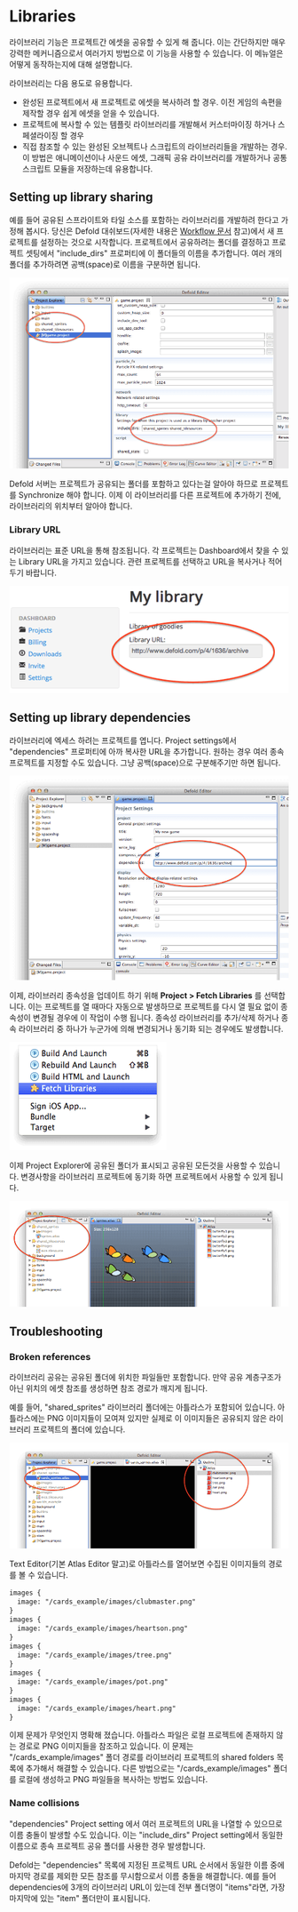 # Libraries
라이브러리 기능은 프로젝트간 에셋을 공유할 수 있게 해 줍니다. 이는 간단하지만 매우 강력한 메커니즘으로서 여러가지 방법으로 이 기능을 사용할 수 있습니다. 이 메뉴얼은 어떻게 동작하는지에 대해 설명합니다.

라이브러리는 다음 용도로 유용합니다.

* 완성된 프로젝트에서 새 프로젝트로 에셋을 복사하려 할 경우. 이전 게임의 속편을 제작할 경우 쉽게 에셋을 얻을 수 있습니다.
* 프로젝트에 복사할 수 있는 템플릿 라이브러리를 개발해서 커스터마이징 하거나 스페셜라이징 할 경우
* 직접 참조할 수 있는 완성된 오브젝트나 스크립트의 라이브러리들을 개발하는 경우.  이 방법은 애니메이션이나 사운드 에셋, 그래픽 공유 라이브러리를 개발하거나 공통 스크립트 모듈을 저장하는데 유용합니다.

## Setting up library sharing
예를 들어 공유된 스프라이트와 타일 소스를 포함하는 라이브러리를 개발하려 한다고 가정해 봅시다. 당신은 Defold 대쉬보드(자세한 내용은 [Workflow 문서](Workflow) 참고)에서 새 프로젝트를 설정하는 것으로 시작합니다. 프로젝트에서 공유하려는 폴더를 결정하고 프로젝트 셋팅에서 "include_dirs" 프로퍼티에 이 폴더들의 이름을 추가합니다. 여러 개의 폴더를 추가하려면 공백(space)로 이름을 구분하면 됩니다.

![Include dirs](images/libraries/libraries_include_dirs.png)

Defold 서버는 프로젝트가 공유되는 폴더를 포함하고 있다는걸 알아야 하므로 프로젝트를 Synchronize 해야 합니다. 이제 이 라이브러리를 다른 프로젝트에 추가하기 전에, 라이브러리의 위치부터 알아야 합니다.

### Library URL
라이브러리는 표준 URL을 통해 참조됩니다. 각 프로젝트는 Dashboard에서 찾을 수 있는 Library URL을 가지고 있습니다. 관련 프로젝트를 선택하고 URL을 복사거나 적어두기 바랍니다.

![Library URL](images/libraries/libraries_library_url.png)

## Setting up library dependencies
라이브러리에 엑세스 하려는 프로젝트를 엽니다. Project settings에서 "dependencies" 프로퍼티에 아까 복사한 URL을 추가합니다. 원하는 경우 여러 종속 프로젝트를 지정할 수도 있습니다. 그냥 공백(space)으로 구분해주기만 하면 됩니다.

![Dependencies](images/libraries/libraries_dependencies.png)

이제, 라이브러리 종속성을 업데이트 하기 위해 **Project > Fetch Libraries**  를 선택합니다. 이는 프로젝트를 열 때마다 자동으로 발생하므로 프로젝트를 다시 열 필요 없이 종속성이 변경될 경우에 이 작업이 수행 됩니다. 종속성 라이브러리를 추가/삭제 하거나 종속 라이브러리 중 하나가 누군가에 의해 변경되거나 동기화 되는 경우에도 발생합니다.

![Fetch Libraries](images/libraries/libraries_fetch_libraries.png)

이제  Project Explorer에 공유된 폴더가 표시되고 공유된 모든것을 사용할 수 있습니다. 변경사항을 라이브러리 프로젝트에 동기화 하면 프로젝트에서 사용할 수 있게 됩니다.

![Library setup done](images/libraries/libraries_done.png)

## Troubleshooting
### Broken references
라이브러리 공유는 공유된 폴더에 위치한 파일들만 포함합니다. 만약 공유 계층구조가 아닌 위치의 에셋 참조를 생성하면 참조 경로가 깨지게 됩니다.

예를 들어, "shared_sprites" 라이브러리 폴더에는 아틀라스가 포함되어 있습니다. 아틀라스에는 PNG 이미지들이 모여져 있지만 실제로 이 이미지들은 공유되지 않은 라이브러리 프로젝트의 폴더에 있습니다.

![Bad references](images/libraries/libraries_bad_references.png)

Text Editor(기본 Atlas Editor 말고)로 아틀라스를 열어보면 수집된 이미지들의 경로를 볼 수 있습니다.

```
images {
  image: "/cards_example/images/clubmaster.png"
}
images {
  image: "/cards_example/images/heartson.png"
}
images {
  image: "/cards_example/images/tree.png"
}
images {
  image: "/cards_example/images/pot.png"
}
images {
  image: "/cards_example/images/heart.png"
}
```

이제 문제가 무엇인지 명확해 졌습니다. 아틀라스 파일은 로컬 프로젝트에 존재하지 않는 경로로 PNG 이미지들을 참조하고 있습니다. 이 문제는 "/cards_example/images" 폴더 경로를 라이브러리 프로젝트의 shared folders 목록에 추가해서 해결할 수 있습니다. 다른 방법으로는 "/cards_example/images" 폴더를 로컬에 생성하고 PNG 파일들을 복사하는 방법도 있습니다.

### Name collisions
"dependencies" Project setting 에서 여러 프로젝트의 URL을 나열할 수 있으므로 이름 충돌이 발생할 수도 있습니다. 이는 "include_dirs" Project setting에서 동일한 이름으로 종속 프로젝트 공유 폴더를 사용한 경우 발생합니다.

Defold는 "dependencies" 목록에 지정된 프로젝트 URL 순서에서 동일한 이름 중에 마지막 경로를 제외한 모든 참조를 무시함으로서 이름 충돌을 해결합니다. 예를 들어 dependencies에 3개의 라이브러리 URL이 있는데 전부 폴더명이 "items"라면, 가장 마지막에 있는 "item" 폴더만이 표시됩니다.

